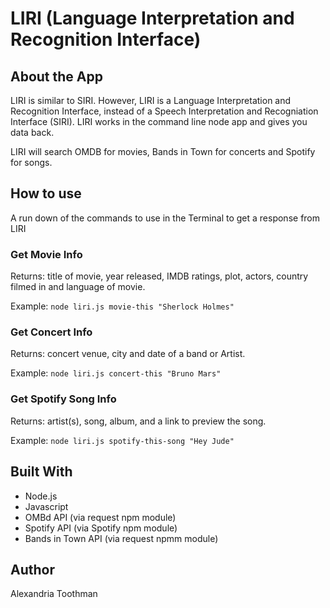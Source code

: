 # LIRI (Language Interpretation and Recognition Interface)

## About the App
LIRI is similar to SIRI. However, LIRI is a Language Interpretation and Recognition Interface, instead of a Speech Interpretation and Recogniation Interface (SIRI). LIRI works in the command line node app and gives you data back.  

LIRI will search OMDB for movies, Bands in Town for concerts and Spotify for songs. 

## How to use
A run down of the commands to use in the Terminal to get a response from LIRI

### Get Movie Info
Returns: title of movie, year released, IMDB ratings, plot, actors, country filmed in and language of movie.

Example: `node liri.js movie-this "Sherlock Holmes"`

### Get Concert Info
Returns: concert venue, city and date of a band or Artist.

Example: `node liri.js concert-this "Bruno Mars"`

### Get Spotify Song Info
Returns: artist(s), song, album, and a link to preview the song. 

Example: `node liri.js spotify-this-song "Hey Jude"`

## Built With
* Node.js
* Javascript
* OMBd API (via request npm module)
* Spotify API (via Spotify npm module)
* Bands in Town API (via request npmm module)

## Author

Alexandria Toothman
 

